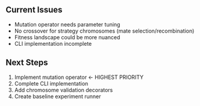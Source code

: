 ## Current Issues
- Mutation operator needs parameter tuning
- No crossover for strategy chromosomes (mate selection/recombination)
- Fitness landscape could be more nuanced
- CLI implementation incomplete

## Next Steps
1. Implement mutation operator ← HIGHEST PRIORITY
2. Complete CLI implementation
3. Add chromosome validation decorators
4. Create baseline experiment runner
